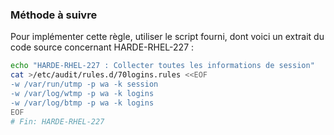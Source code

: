 
### Méthode à suivre

Pour implémenter cette règle, utiliser le script fourni, dont voici un extrait du code source concernant HARDE-RHEL-227 :

``` {.bash .numberLines}
echo "HARDE-RHEL-227 : Collecter toutes les informations de session"
cat >/etc/audit/rules.d/70logins.rules <<EOF
-w /var/run/utmp -p wa -k session
-w /var/log/wtmp -p wa -k logins
-w /var/log/btmp -p wa -k logins
EOF
# Fin: HARDE-RHEL-227
```

